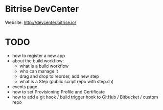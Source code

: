 Bitrise DevCenter
==================

Website: http://devcenter.bitrise.io/

# TODO

* how to register a new app
* about the build workflow:
  * what is a build workflow
  * who can manage it
  * drag and drop to reorder, add new step
  * what is a Step (public script repo with step.sh)
* events page
* how to set Provisioning Profile and Certificate
* how to add a git hook / build trigger hook to GitHub / Bitbucket / custom repo
